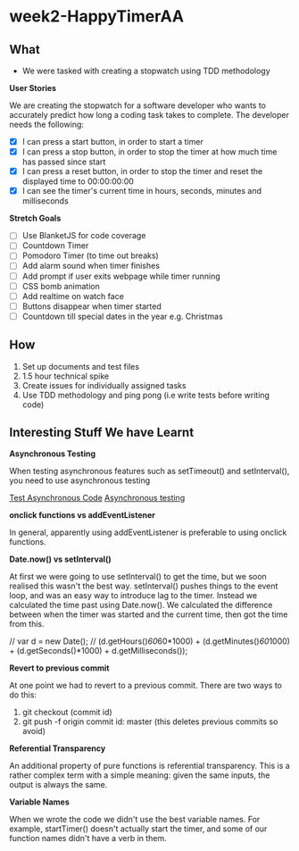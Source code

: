 # week2-HappyTimerAA

## What

 - We were tasked with creating a stopwatch using TDD methodology

**User Stories**

We are creating the stopwatch for a software developer who wants to accurately predict how long a coding task takes to complete. The developer needs the following:

- [x] I can press a start button, in order to start a timer
- [x] I can press a stop button, in order to stop the timer at how much time has passed since start
- [x] I can press a reset button, in order to stop the timer and reset the displayed time to 00:00:00:00
- [x] I can see the timer's current time in hours, seconds, minutes and milliseconds

**Stretch Goals**

- [ ] Use BlanketJS for code coverage
- [ ] Countdown Timer
- [ ] Pomodoro Timer (to time out breaks)
- [ ] Add alarm sound when timer finishes
- [ ] Add prompt if user exits webpage while timer running
- [ ] CSS bomb animation
- [ ] Add realtime on watch face
- [ ] Buttons disappear when timer started
- [ ] Countdown till special dates in the year e.g. Christmas

## How

1. Set up documents and test files
2. 1.5 hour technical spike
3. Create issues for individually assigned tasks
4. Use TDD methodology and ping pong (i.e write tests before writing code)

## Interesting Stuff We have Learnt

 **Asynchronous Testing**

 When testing asynchronous features such as setTimeout() and setInterval(), you need to use asynchronous testing

 [Test Asynchronous Code](https://www.sitepoint.com/test-asynchronous-code-qunit/)
[Asynchronous testing](https://code.tutsplus.com/tutorials/how-to-test-your-javascript-code-with-qunit--net-9077)

**onclick functions vs addEventListener**

In general, apparently using addEventListener is preferable to using onclick functions.

**Date.now() vs setInterval()**

At first we were going to use setInterval() to get the time, but we soon realised this wasn't the best way. setInterval() pushes things to the event loop, and was an easy way to introduce lag to the timer. Instead we calculated the time past using Date.now(). We calculated the difference between when the timer was started and the current time, then got the time from this.

// var d = new Date();
// (d.getHours()*60*60*1000) + (d.getMinutes()*60*1000) + (d.getSeconds()*1000) + d.getMilliseconds());

**Revert to previous commit**

At one point we had to revert to a previous commit. There are two ways to do this:

1. git checkout (commit id)
2. git push -f origin  commit id: master (this deletes previous commits so avoid)

**Referential Transparency**

An additional property of pure functions is referential transparency. This is a rather complex term with a simple meaning: given the same inputs, the output is always the same.

**Variable Names**

When we wrote the code we didn't use the best variable names. For example, startTimer() doesn't actually start the timer, and some of our function names didn't have a verb in them. 
